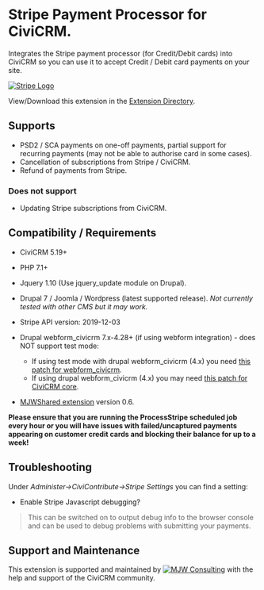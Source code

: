 # Stripe Payment Processor for CiviCRM.
Integrates the Stripe payment processor (for Credit/Debit cards) into CiviCRM so you can use it to accept Credit / Debit card payments on your site.

[![Stripe Logo](/images/stripe.png)](https://stripe.com/)

View/Download this extension in the [Extension Directory](https://civicrm.org/extensions/stripe-payment-processor).

## Supports
* PSD2 / SCA payments on one-off payments, partial support for recurring payments (may not be able to authorise card in some cases).
* Cancellation of subscriptions from Stripe / CiviCRM.
* Refund of payments from Stripe.

### Does not support
* Updating Stripe subscriptions from CiviCRM.

## Compatibility / Requirements
* CiviCRM 5.19+
* PHP 7.1+
* Jquery 1.10 (Use jquery_update module on Drupal).
* Drupal 7 / Joomla / Wordpress (latest supported release). *Not currently tested with other CMS but it may work.*
* Stripe API version: 2019-12-03
* Drupal webform_civicrm 7.x-4.28+ (if using webform integration) - does NOT support test mode:
  * If using test mode with drupal webform_civicrm (4.x) you need [this patch for webform_civicrm](https://github.com/colemanw/webform_civicrm/pull/266).
  * If using drupal webform_civicrm (4.x) you may need [this patch for CiviCRM core](https://github.com/civicrm/civicrm-core/pull/15340).

* [MJWShared extension](https://civicrm.org/extensions/mjwshared) version 0.6.

**Please ensure that you are running the ProcessStripe scheduled job every hour or you will have issues with failed/uncaptured payments appearing on customer credit cards and blocking their balance for up to a week!**


## Troubleshooting
Under *Administer->CiviContribute->Stripe Settings* you can find a setting:
* Enable Stripe Javascript debugging?

> This can be switched on to output debug info to the browser console and can be used to debug problems with submitting your payments.

## Support and Maintenance
This extension is supported and maintained by [![MJW Consulting](/images/mjwconsulting.jpg)](https://www.mjwconsult.co.uk) with the help and support of the CiviCRM community.
